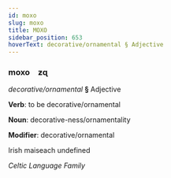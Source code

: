 ```yaml
---
id: moxo
slug: moxo
title: MOXO
sidebar_position: 653
hoverText: decorative/ornamental § Adjective
---
```


### moxo&emsp;<span kind="abugida">ƶɋ</span>

*decorative/ornamental* **§** Adjective

**Verb**: to be decorative/ornamental

**Noun**: decorative-ness/ornamentality

**Modifier**: decorative/ornamental

Irish maiseach undefined

*Celtic Language Family*